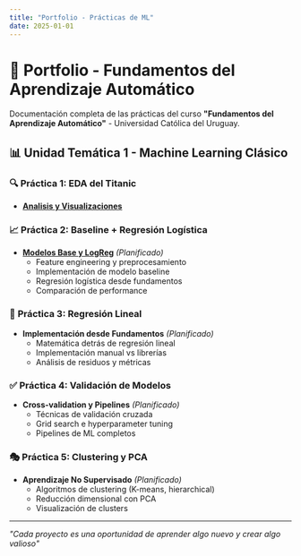 ```yaml
---
title: "Portfolio - Prácticas de ML"
date: 2025-01-01
---
```


# 🤖 Portfolio - Fundamentos del Aprendizaje Automático

Documentación completa de las prácticas del curso **"Fundamentos del Aprendizaje Automático"** - Universidad Católica del Uruguay.

## 📊 Unidad Temática 1 - Machine Learning Clásico

### 🔍 **Práctica 1: EDA del Titanic**
- **[Analisis y Visualizaciones](01-eda-titanic.md)**


### 📈 **Práctica 2: Baseline + Regresión Logística**
- **[Modelos Base y LogReg](02-baseline-logreg.md)** *(Planificado)*
  - Feature engineering y preprocesamiento
  - Implementación de modelo baseline
  - Regresión logística desde fundamentos
  - Comparación de performance

### 🔧 **Práctica 3: Regresión Lineal**
- **Implementación desde Fundamentos** *(Planificado)*
  - Matemática detrás de regresión lineal
  - Implementación manual vs librerías
  - Análisis de residuos y métricas

### ✅ **Práctica 4: Validación de Modelos**
- **Cross-validation y Pipelines** *(Planificado)*
  - Técnicas de validación cruzada
  - Grid search e hyperparameter tuning
  - Pipelines de ML completos

### 🎭 **Práctica 5: Clustering y PCA**
- **Aprendizaje No Supervisado** *(Planificado)*
  - Algoritmos de clustering (K-means, hierarchical)
  - Reducción dimensional con PCA
  - Visualización de clusters

---

*"Cada proyecto es una oportunidad de aprender algo nuevo y crear algo valioso"*

